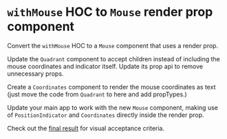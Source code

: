 # `withMouse` HOC to `Mouse` render prop component

Convert the `withMouse` HOC to a `Mouse` component that uses a render prop.

Update the `Quadrant` component to accept children instead of including the
mouse coordinates and indicator itself. Update its prop api to remove
unnecessary props.

Create a `Coordinates` component to render the mouse coordinates as text (just
move the code from `Quadrant` to here and add propTypes.)

Update your main app to work with the new `Mouse` component, making use of
`PositionIndicator` and `Coordinates` directly inside the render prop.

Check out the [final result](https://zr2l1o77np.codesandbox.io/)
for visual acceptance criteria.